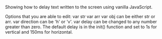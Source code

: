 Showing how to delay text written to the screen using vanilla JavaScript.

Options that you are able to edit:
    var str
    var arr
    var obj can be either str or arr.
    var direction can be 'h' or 'v'.
    var delay can be changed to any number greater than zero. The default delay is in the init() function and set to 1s for vertical and 150ms for horizontal.
